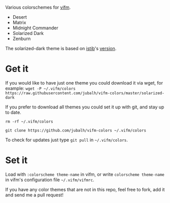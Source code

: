 Various colorschemes for [vifm](http://vifm.sourceforge.net/).
- Desert
- Matrix
- Midnight Commander
- Solarized Dark
- Zenburn

The solarized-dark theme is based on [istib](https://github.com/istib)'s [version](https://github.com/istib/dotfiles/blob/master/vifm/vifm-colors).

# Get it #
If you would like to have just one theme you could download it via wget, for example:
`wget -P ~/.vifm/colors https://raw.githubusercontent.com/jubalh/vifm-colors/master/solarized-dark`

If you prefer to download all themes you could set it up with git, and stay up to date.

`rm -rf ~/.vifm/colors`

`git clone https://github.com/jubalh/vifm-colors ~/.vifm/colors`

To check for updates just type `git pull` in `~/.vifm/colors`.

# Set it #
Load with `:colorscheme theme-name` in vifm, or write `colorscheme theme-name` in vifm's configuration file `~/.vifm/vifmrc`.

If you have any color themes that are not in this repo, feel free to fork, add it and send me a pull request!
